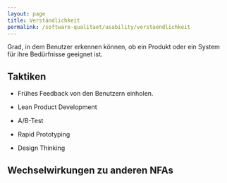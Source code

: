 ```yaml
---
layout: page
title: Verständlichkeit
permalink: /software-qualitaet/usability/verstaendlichkeit
---
```

Grad, in dem Benutzer erkennen können, ob ein Produkt oder ein System für ihre Bedürfnisse geeignet ist.

## Taktiken

* Frühes Feedback von den Benutzern einholen.

* Lean Product Development
* A/B-Test
* Rapid Prototyping
* Design Thinking

## Wechselwirkungen zu anderen NFAs


